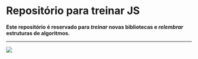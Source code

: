 # Repositório para treinar JS 
__Este repositório é reservado para *treinar* novas bibliotecas e *relembrar* estruturas de algoritmos.__
<hr> 

<img src="http://www.daskeyboard.com/blog/wp-content/uploads/giphy.gif" /> 
